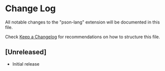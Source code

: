 # Change Log

All notable changes to the "pson-lang" extension will be documented in this file.

Check [Keep a Changelog](http://keepachangelog.com/) for recommendations on how to structure this file.

## [Unreleased]

- Initial release